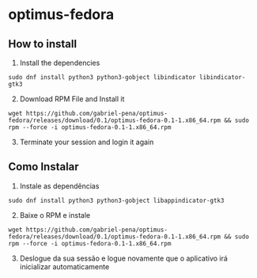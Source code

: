 # optimus-fedora

## How to install

1. Install the dependencies

`sudo dnf install python3 python3-gobject libindicator libindicator-gtk3`

2. Download RPM File and Install it

`wget https://github.com/gabriel-pena/optimus-fedora/releases/download/0.1/optimus-fedora-0.1-1.x86_64.rpm && sudo rpm --force -i optimus-fedora-0.1-1.x86_64.rpm`

3. Terminate your session and login it again

## Como Instalar

1. Instale as dependências

`sudo dnf install python3 python3-gobject libappindicator-gtk3`

2. Baixe o RPM e instale

`wget https://github.com/gabriel-pena/optimus-fedora/releases/download/0.1/optimus-fedora-0.1-1.x86_64.rpm && sudo rpm --force -i optimus-fedora-0.1-1.x86_64.rpm`

3. Deslogue da sua sessão e logue novamente que o aplicativo irá inicializar automaticamente